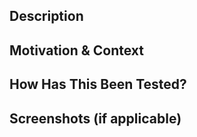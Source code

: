 ## Description
<!-- What does this PR change? -->

## Motivation & Context
<!-- Why is this change required? -->

## How Has This Been Tested?
<!-- Describe the tests you ran -->

## Screenshots (if applicable)
